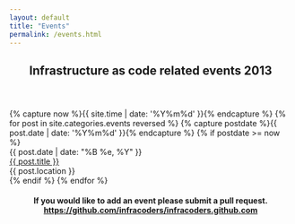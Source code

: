 ```yaml
---
layout: default
title: "Events"
permalink: /events.html
---
```

<section class="container">
<div class="row">
<header class="highlight span12">
<h2>Infrastructure as code related events <strong>2013</strong></h2>
</header>
</div> 
</section>

<section class="container">
{% capture now %}{{ site.time | date: '%Y%m%d' }}{% endcapture %}
{% for post in site.categories.events reversed %}
{% capture postdate %}{{ post.date | date: '%Y%m%d' }}{% endcapture %}
{% if postdate >= now %}
<div class="span2 ">{{ post.date | date: "%B %e, %Y" }}</div>
<div class="span6"> <a href="{{ post.link }}" target="_blank">{{ post.title }}</a> </div>
<div class="span3">{{ post.location }}</div>
{% endif %}
{% endfor %}
</section>	

<section class="container">
<div class="row">
<header class="span12 offset2">
<h4>If you would like to add an event please submit a pull request. <a href="https://github.com/infracoders/infracoders.github.com" target="_blank">https://github.com/infracoders/infracoders.github.com</a></h4>
</header>
</div>
</section>
